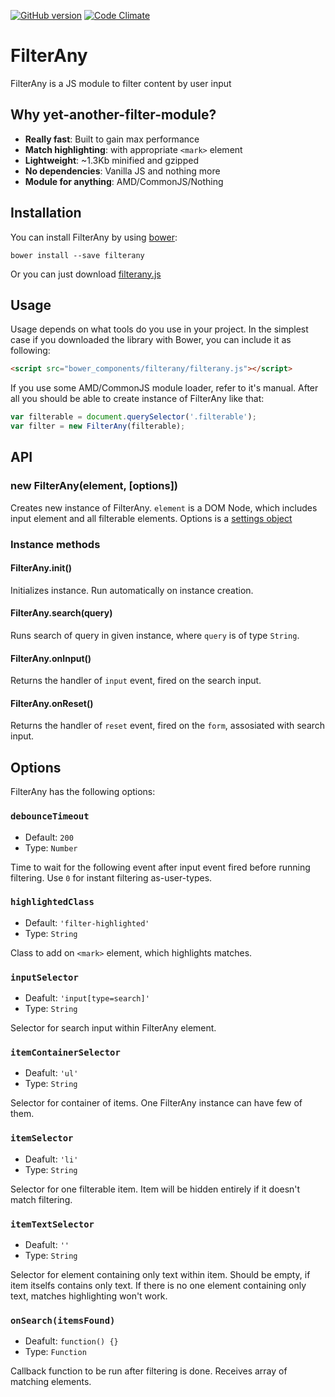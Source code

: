 [![GitHub version](https://badge.fury.io/gh/thirabrtnk%2Ffilterany.svg)](https://badge.fury.io/gh/thirabrtnk%2Ffilterany) [![Code Climate](https://codeclimate.com/github/ThiRaBrTNK/filterany/badges/gpa.svg)](https://codeclimate.com/github/ThiRaBrTNK/filterany)
# FilterAny

FilterAny is a JS module to filter content by user input

## Why yet-another-filter-module?

- **Really fast**: Built to gain max performance
- **Match highlighting**: with appropriate `<mark>` element
- **Lightweight**: ~1.3Kb minified and gzipped
- **No dependencies**: Vanilla JS and nothing more
- **Module for anything**: AMD/CommonJS/Nothing

## Installation

You can install FilterAny by using [bower](http://bower.io):
```
bower install --save filterany
```
Or you can just download [filterany.js](https://raw.githubusercontent.com/ThiRaBrTNK/filterany/master/filterany.js)

## Usage

Usage depends on what tools do you use in your project. In the simplest case if you downloaded the library with Bower, you can include it as following:                                    
```html
<script src="bower_components/filterany/filterany.js"></script>
```
If you use some AMD/CommonJS module loader, refer to it's manual.
After all you should be able to create instance of FilterAny like that:
```js
var filterable = document.querySelector('.filterable');
var filter = new FilterAny(filterable);
```

## API

### new FilterAny(element, [options])

Creates new instance of FilterAny. `element` is a DOM Node, which includes input element and all filterable elements.
Options is a [settings object](#options)

### Instance methods

#### FilterAny.init()

Initializes instance. Run automatically on instance creation.

#### FilterAny.search(query)

Runs search of query in given instance, where `query` is of type `String`.

#### FilterAny.onInput()

Returns the handler of `input` event, fired on the search input.

#### FilterAny.onReset()

Returns the handler of `reset` event, fired on the `form`, assosiated with search input.

## Options

FilterAny has the following options:

### `debounceTimeout`

* Default: `200`
* Type: `Number`

Time to wait for the following event after input event fired before running filtering. Use `0` for instant filtering as-user-types.

### `highlightedClass`

* Default: `'filter-highlighted'`
* Type: `String`

Class to add on `<mark>` element, which highlights matches.

### `inputSelector`

* Deafult: `'input[type=search]'`
* Type: `String`

Selector for search input within FilterAny element.

### `itemContainerSelector`

* Deafult: `'ul'`
* Type: `String`

Selector for container of items. One FilterAny instance can have few of them.

### `itemSelector`

* Deafult: `'li'`
* Type: `String`

Selector for one filterable item. Item will be hidden entirely if it doesn't match filtering.

### `itemTextSelector`

* Deafult: `''`
* Type: `String`

Selector for element containing only text within item. Should be empty, if item itselfs contains only text.
If there is no one element containing only text, matches highlighting won't work.

### `onSearch(itemsFound)`

* Deafult: `function() {}`
* Type: `Function`

Callback function to be run after filtering is done. Receives array of matching elements.
